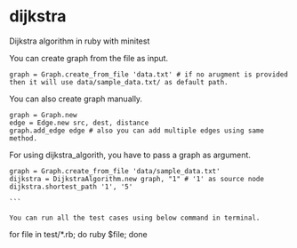 # dijkstra
Dijkstra algorithm in ruby with minitest

You can create graph from the file as input. 

````
graph = Graph.create_from_file 'data.txt' # if no arugment is provided then it will use data/sample_data.txt/ as default path. 
````

You can also create graph manually. 

````
graph = Graph.new
edge = Edge.new src, dest, distance
graph.add_edge edge # also you can add multiple edges using same method.

````
For using dijkstra_algorith, you have to pass a graph as argument.

````
graph = Graph.create_from_file 'data/sample_data.txt'
dijkstra = DijkstraAlgorithm.new graph, "1" # '1' as source node 
dijkstra.shortest_path '1', '5'

```

You can run all the test cases using below command in terminal. 

````
for file in test/*.rb; do ruby $file; done 
````
